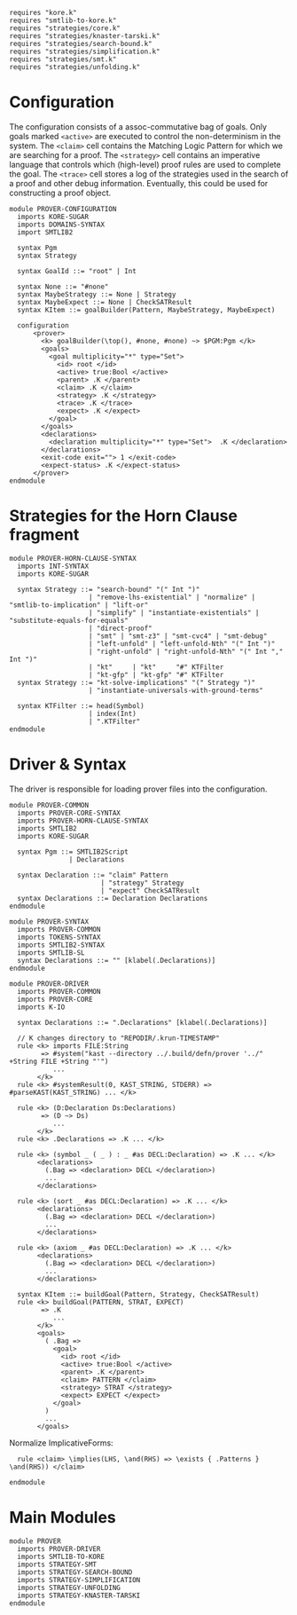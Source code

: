 ```k
requires "kore.k"
requires "smtlib-to-kore.k"
requires "strategies/core.k"
requires "strategies/knaster-tarski.k"
requires "strategies/search-bound.k"
requires "strategies/simplification.k"
requires "strategies/smt.k"
requires "strategies/unfolding.k"
```

Configuration
=============

The configuration consists of a assoc-commutative bag of goals. Only goals
marked `<active>` are executed to control the non-determinism in the system. The
`<claim>` cell contains the Matching Logic Pattern for which we are searching for a
proof. The `<strategy>` cell contains an imperative language that controls which
(high-level) proof rules are used to complete the goal. The `<trace>` cell
stores a log of the strategies used in the search of a proof and other debug
information. Eventually, this could be used for constructing a proof object.

```k
module PROVER-CONFIGURATION
  imports KORE-SUGAR
  imports DOMAINS-SYNTAX
  import SMTLIB2

  syntax Pgm
  syntax Strategy

  syntax GoalId ::= "root" | Int
  
  syntax None ::= "#none"
  syntax MaybeStrategy ::= None | Strategy
  syntax MaybeExpect ::= None | CheckSATResult
  syntax KItem ::= goalBuilder(Pattern, MaybeStrategy, MaybeExpect)

  configuration
      <prover>
        <k> goalBuilder(\top(), #none, #none) ~> $PGM:Pgm </k>
        <goals>
          <goal multiplicity="*" type="Set">
            <id> root </id>
            <active> true:Bool </active>
            <parent> .K </parent>
            <claim> .K </claim>
            <strategy> .K </strategy>
            <trace> .K </trace>
            <expect> .K </expect>
          </goal>
        </goals>
        <declarations>
          <declaration multiplicity="*" type="Set">  .K </declaration>
        </declarations>
        <exit-code exit=""> 1 </exit-code>
        <expect-status> .K </expect-status>
      </prover>
endmodule
```

Strategies for the Horn Clause fragment
=======================================

```k
module PROVER-HORN-CLAUSE-SYNTAX
  imports INT-SYNTAX
  imports KORE-SUGAR

  syntax Strategy ::= "search-bound" "(" Int ")"
                    | "remove-lhs-existential" | "normalize" | "smtlib-to-implication" | "lift-or"
                    | "simplify" | "instantiate-existentials" | "substitute-equals-for-equals"
                    | "direct-proof"
                    | "smt" | "smt-z3" | "smt-cvc4" | "smt-debug"
                    | "left-unfold" | "left-unfold-Nth" "(" Int ")"
                    | "right-unfold" | "right-unfold-Nth" "(" Int "," Int ")"
                    | "kt"     | "kt"     "#" KTFilter
                    | "kt-gfp" | "kt-gfp" "#" KTFilter
  syntax Strategy ::= "kt-solve-implications" "(" Strategy ")"
                    | "instantiate-universals-with-ground-terms"

  syntax KTFilter ::= head(Symbol)
                    | index(Int)
                    | ".KTFilter"
endmodule
```

Driver & Syntax
===============

The driver is responsible for loading prover files into the configuration.

```k
module PROVER-COMMON
  imports PROVER-CORE-SYNTAX
  imports PROVER-HORN-CLAUSE-SYNTAX
  imports SMTLIB2
  imports KORE-SUGAR

  syntax Pgm ::= SMTLIB2Script
               | Declarations

  syntax Declaration ::= "claim" Pattern
                       | "strategy" Strategy
                       | "expect" CheckSATResult
  syntax Declarations ::= Declaration Declarations
endmodule

module PROVER-SYNTAX
  imports PROVER-COMMON
  imports TOKENS-SYNTAX
  imports SMTLIB2-SYNTAX
  imports SMTLIB-SL
  syntax Declarations ::= "" [klabel(.Declarations)]
endmodule
```

```k
module PROVER-DRIVER
  imports PROVER-COMMON
  imports PROVER-CORE
  imports K-IO

  syntax Declarations ::= ".Declarations" [klabel(.Declarations)]

  // K changes directory to "REPODIR/.krun-TIMESTAMP"
  rule <k> imports FILE:String
        => #system("kast --directory ../.build/defn/prover '../" +String FILE +String "'")
           ...
       </k>
  rule <k> #systemResult(0, KAST_STRING, STDERR) => #parseKAST(KAST_STRING) ... </k>

  rule <k> (D:Declaration Ds:Declarations)
        => (D ~> Ds)
           ...
       </k>
  rule <k> .Declarations => .K ... </k>

  rule <k> (symbol _ ( _ ) : _ #as DECL:Declaration) => .K ... </k>
       <declarations>
         (.Bag => <declaration> DECL </declaration>)
         ...
       </declarations>

  rule <k> (sort _ #as DECL:Declaration) => .K ... </k>
       <declarations>
         (.Bag => <declaration> DECL </declaration>)
         ...
       </declarations>

  rule <k> (axiom _ #as DECL:Declaration) => .K ... </k>
       <declarations>
         (.Bag => <declaration> DECL </declaration>)
         ...
       </declarations>

  syntax KItem ::= buildGoal(Pattern, Strategy, CheckSATResult)
  rule <k> buildGoal(PATTERN, STRAT, EXPECT)
        => .K
           ...
       </k>
       <goals>
         ( .Bag =>
           <goal>
             <id> root </id>
             <active> true:Bool </active>
             <parent> .K </parent>
             <claim> PATTERN </claim>
             <strategy> STRAT </strategy>
             <expect> EXPECT </expect>
           </goal>
         )
         ...
       </goals>
```

Normalize ImplicativeForms:

```k
  rule <claim> \implies(LHS, \and(RHS) => \exists { .Patterns } \and(RHS)) </claim>
```

```k
endmodule
```

Main Modules
============

```k
module PROVER
  imports PROVER-DRIVER
  imports SMTLIB-TO-KORE
  imports STRATEGY-SMT
  imports STRATEGY-SEARCH-BOUND
  imports STRATEGY-SIMPLIFICATION
  imports STRATEGY-UNFOLDING
  imports STRATEGY-KNASTER-TARSKI
endmodule
```

